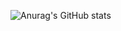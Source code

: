 ![Anurag's GitHub stats](https://github-readme-stats.vercel.app/api?username=xoitao&&show_icons=true&count_private=true&theme=tokyonight)